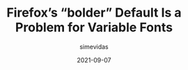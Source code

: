---
author: simevidas
date: 2021-09-07
permalink: false
publisher: css
tags:
  - css
  - fonts
target_url: https://css-tricks.com/firefoxs-bolder-default-is-a-problem-for-variable-fonts/
title: Firefox’s “bolder” Default Is a Problem for Variable Fonts
---